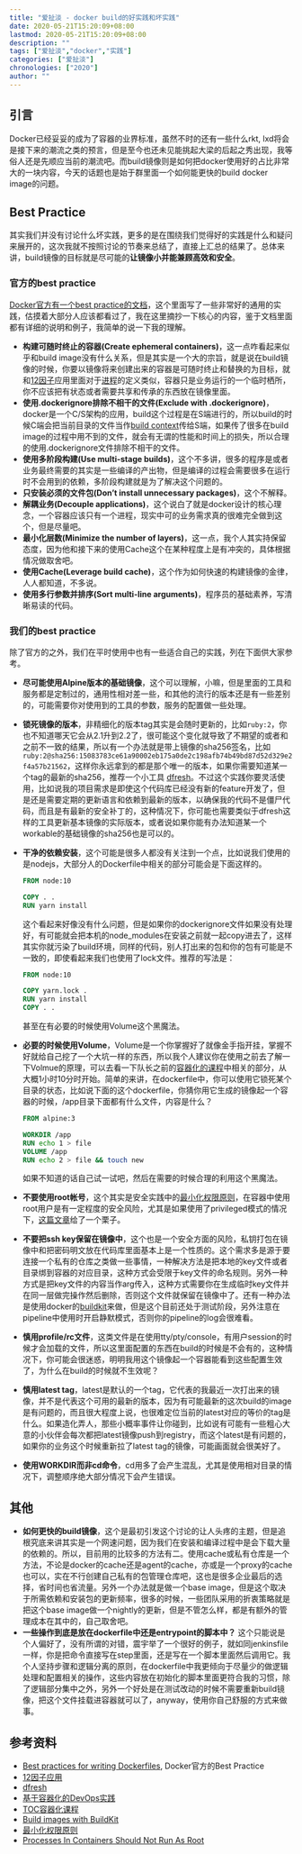 ```yaml
---
title: "爱扯淡 - docker build的好实践和坏实践"
date: 2020-05-21T15:20:09+08:00
lastmod: 2020-05-21T15:20:09+08:00
description: ""
tags: ["爱扯淡","docker","实践"]
categories: ["爱扯淡"]
chronologies: ["2020"]
author: ""
---
```


## 引言

Docker已经妥妥的成为了容器的业界标准，虽然不时的还有一些什么rkt, lxd将会是接下来的潮流之类的预言，但是至今也还未见能挑起大梁的后起之秀出现，我等俗人还是先顺应当前的潮流吧。而build镜像则是如何把docker使用好的占比非常大的一块内容，今天的话题也是始于群里面一个如何能更快的build docker image的问题。

## Best Practice
其实我们并没有讨论什么坏实践，更多的是在围绕我们觉得好的实践是什么和疑问来展开的，这次我就不按照讨论的节奏来总结了，直接上汇总的结果了。总体来讲，build镜像的目标就是尽可能的**让镜像小并能兼顾高效和安全**。

### 官方的best practice

[Docker官方有一个best practice的文档](https://docs.docker.com/develop/develop-images/dockerfile_best-practices/)，这个里面写了一些非常好的通用的实践，估摸着大部分人应该都看过了，我在这里摘抄一下核心的内容，鉴于文档里面都有详细的说明和例子，我简单的说一下我的理解。

- **构建可随时终止的容器(Create ephemeral containers)**，这一点咋看起来似乎和build image没有什么关系，但是其实是一个大的宗旨，就是说在build镜像的时候，你要以镜像将来创建出来的容器是可随时终止和替换的为目标，就和[12因子](https://12factor.net/zh_cn/)应用里面对于[进程](https://12factor.net/zh_cn/processes)的定义类似，容器只是业务运行的一个临时栖所，你不应该把有状态或者需要共享和传承的东西放在镜像里面。
- **使用.dockerignore排除不相干的文件(Exclude with .dockerignore)**，docker是一个C/S架构的应用，build这个过程是在S端进行的，所以build的时候C端会把当前目录的文件当作[build context](https://docs.docker.com/develop/develop-images/dockerfile_best-practices/#understand-build-context)传给S端，如果传了很多在build image的过程中用不到的文件，就会有无谓的性能和时间上的损失，所以合理的使用.dockerignore文件排除不相干的文件。
- **使用多阶段构建(Use multi-stage builds)**，这个不多讲，很多的程序是或者业务最终需要的其实是一些编译的产出物，但是编译的过程会需要很多在运行时不会用到的依赖，多阶段构建就是为了解决这个问题的。
- **只安装必须的文件包(Don’t install unnecessary packages)**，这个不解释。
- **解耦业务(Decouple applications)**，这个说白了就是docker设计的核心理念，一个容器应该只有一个进程，现实中可的业务需求真的很难完全做到这个，但是尽量吧。
- **最小化层数(Minimize the number of layers)**，这一点，我个人其实持保留态度，因为他和接下来的使用Cache这个在某种程度上是有冲突的，具体根据情况做取舍吧。
- **使用Cache(Leverage build cache)**，这个作为如何快速的构建镜像的金律，人人都知道，不多说。
- **使用多行参数并排序(Sort multi-line arguments)**，程序员的基础素养，写清晰易读的代码。

### 我们的best practice

除了官方的之外，我们在平时使用中也有一些适合自己的实践，列在下面供大家参考。

- **尽可能使用Alpine版本的基础镜像**，这个可以理解，小嘛，但是里面的工具和服务都是定制过的，通用性相对差一些，和其他的流行的版本还是有一些差别的，可能需要你对使用到的工具的参数，服务的配置做一些处理。

- **锁死镜像的版本**，非精细化的版本tag其实是会随时更新的，比如`ruby:2`，你也不知道哪天它会从2.1升到2.2了，很可能这个变化就导致了不期望的或者和之前不一致的结果，所以有一个办法就是带上镜像的sha256签名，比如`ruby:2@sha256:15083783ce61a90002eb175a0de2c198afb74b49bd87d52d329e2f4a57b21562`，这样你永远拿到的都是那个唯一的版本，如果你需要知道某一个tag的最新的sha256，推荐一个小工具 [dfresh](https://github.com/realestate-com-au/dfresh)。不过这个实践你要灵活使用，比如说我的项目需求是即使这个代码库已经没有新的feature开发了，但是还是需要定期的更新语言和依赖到最新的版本，以确保我的代码不是僵尸代码，而且是有最新的安全补丁的，这种情况下，你可能也需要类似于dfresh这样的工具更新基本镜像的实际版本，或者说如果你能有办法知道某一个workable的基础镜像的sha256也是可以的。

- **干净的依赖安装**，这个可能是很多人都没有关注到一个点，比如说我们使用的是nodejs，大部分人的Dockerfile中相关的部分可能会是下面这样的。

  ```dockerfile
  FROM node:10
  
  COPY . .
  RUN yarn install
  ```

  这个看起来好像没有什么问题，但是如果你的dockerignore文件如果没有处理好，有可能就会把本机的node_modules在安装之前就一起copy进去了，这样其实你就污染了build环境，同样的代码，别人打出来的包和你的包有可能是不一致的，即使看起来我们也使用了lock文件。推荐的写法是：

  ```dockerfile
  FROM node:10
  
  COPY yarn.lock .
  RUN yarn install
  COPY . .
  ```
  
  甚至在有必要的时候使用Volume这个黑魔法。

- **必要的时候使用Volume**，Volume是一个你掌握好了就像金手指开挂，掌握不好就给自己挖了一个大坑一样的东西，所以我个人建议你在使用之前去了解一下Volmue的原理，可以去看一下队长之前的[容器化的课程](https://drive.google.com/file/d/1cbqEHxQlvVqYXs5RLZ7f3gOCw0pfV2d-/view?usp=sharing)中相关的部分，从大概1小时10分时开始。简单的来讲，在dockerfile中，你可以使用它锁死某个目录的状态，比如说下面的这个dockerfile，你猜你用它生成的镜像起一个容器的时候，/app目录下面都有什么文件，内容是什么？

  ```dockerfile
  FROM alpine:3
  
  WORKDIR /app
  RUN echo 1 > file
  VOLUME /app
  RUN echo 2 > file && touch new
  ```

  如果不知道的话自己试一试吧，然后在需要的时候合理的利用这个黑魔法。

- **不要使用root帐号**，这个其实是安全实践中的[最小化权限原则](https://en.wikipedia.org/wiki/Principle_of_least_privilege)，在容器中使用root用户是有一定程度的安全风险，尤其是如果使用了privileged模式的情况下，[这篇文章](https://medium.com/@mccode/processes-in-containers-should-not-run-as-root-2feae3f0df3b)给了一个栗子。

- **不要把ssh key保留在镜像中**，这个也是一个安全方面的风险，私钥打包在镜像中和把密码明文放在代码库里面基本上是一个性质的。这个需求多是源于要连接一个私有的仓库之类做一些事情，一种解决方法是把本地的key文件或者目录绑到容器的对应目录，这种方式会受限于key文件的命名规则。另外一种方式是把key文件的内容当作arg传入，这种方式需要你在生成临时key文件并在同一层做完操作然后删除，否则这个文件就保留在镜像中了。还有一种办法是使用docker的[buildkit](https://docs.docker.com/develop/develop-images/build_enhancements/#using-ssh-to-access-private-data-in-builds)来做，但是这个目前还处于测试阶段，另外注意在pipeline中使用时开启静默模式，否则你的pipeline的log会很难看。

- **慎用profile/rc文件**，这类文件是在使用tty/pty/console，有用户session的时候才会加载的文件，所以这里面配置的东西在build的时候是不会有的，这种情况下，你可能会很迷惑，明明我用这个镜像起一个容器能看到这些配置生效了，为什么在build的时候就不生效呢？
- **慎用latest tag**，latest是默认的一个tag，它代表的我最近一次打出来的镜像，并不是代表这个可用的最新的版本，因为有可能最新的这次build的image是有问题的，而且很大程度上说，也很难定位当前的latest对应的等价的tag是什么。如果造化弄人，那些小概率事件让你碰到，比如说有可能有一些粗心大意的小伙伴会每次都把latest镜像push到registry，而这个latest是有问题的，如果你的业务这个时候重新拉了latest tag的镜像，可能画面就会很美好了。
- **使用WORKDIR而非cd命令**，cd用多了会产生混乱，尤其是使用相对目录的情况下，调整顺序绝大部分情况下会产生错误。

## 其他

- **如何更快的build镜像**，这个是最初引发这个讨论的让人头疼的主题，但是追根究底来讲其实是一个网速问题，因为我们在安装和编译过程中是会下载大量的依赖的。所以，目前用的比较多的方法有二。使用cache或私有仓库是一个方法，不论是docker的cache还是agent的cache，亦或是一个proxy的cache也可以，实在不行创建自己私有的包管理仓库吧，这也是很多企业最后的选择，省时间也省流量。另外一个办法就是做一个base image，但是这个取决于所需依赖和安装包的更新频率，很多的时候，一些团队采用的折衷策略就是把这个base image做一个nightly的更新，但是不管怎么样，都是有额外的管理成本在其中的，自己取舍吧。
- **一些操作到底是放在dockerfile中还是entrypoint的脚本中？** 这个只能说是个人偏好了，没有所谓的对错，震宇举了一个很好的例子，就如同jenkinsfile一样，你是把命令直接写在step里面，还是写在一个脚本里面然后调用它。我个人坚持步骤和逻辑分离的原则，在dockerfile中我更倾向于尽量少的做逻辑处理和配置相关的操作，这些内容放在初始化的脚本里面更符合我的习惯，除了逻辑部分集中之外，另外一个好处是在测试改动的时候不需要重新build镜像，把这个文件挂载进容器就可以了，anyway，使用你自己舒服的方式来做事。


## 参考资料

- [Best practices for writing Dockerfiles](https://docs.docker.com/develop/develop-images/dockerfile_best-practices/), Docker官方的Best Practice
- [12因子应用](https://12factor.net/zh_cn/)
- [dfresh](https://github.com/realestate-com-au/dfresh)
- [基于容器化的DevOps实践](https://slides.com/phoenix_zhu/deck)
- [TOC容器化课程](https://drive.google.com/drive/folders/1oMAmflF8LVHkkGuLEHfnR6MOPeAxtcEm)
- [Build images with BuildKit](https://docs.docker.com/develop/develop-images/build_enhancements/)
- [最小化权限原则](https://en.wikipedia.org/wiki/Principle_of_least_privilege)
- [Processes In Containers Should Not Run As Root](https://medium.com/@mccode/processes-in-containers-should-not-run-as-root-2feae3f0df3b)
